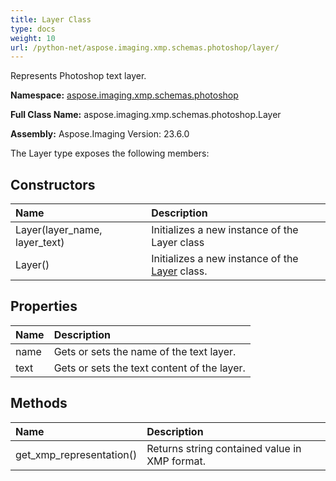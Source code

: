 ```yaml
---
title: Layer Class
type: docs
weight: 10
url: /python-net/aspose.imaging.xmp.schemas.photoshop/layer/
---
```


Represents Photoshop text layer.

**Namespace:** [aspose.imaging.xmp.schemas.photoshop](/imaging/python-net/aspose.imaging.xmp.schemas.photoshop/)

**Full Class Name:** aspose.imaging.xmp.schemas.photoshop.Layer

**Assembly:**  Aspose.Imaging Version: 23.6.0

The Layer type exposes the following members:
## **Constructors**
|**Name**|**Description**|
| :- | :- |
|Layer(layer_name, layer_text)|Initializes a new instance of the Layer class|
|Layer()|Initializes a new instance of the [Layer](/imaging/python-net/aspose.imaging.xmp.schemas.photoshop/layer/) class.|
## **Properties**
|**Name**|**Description**|
| :- | :- |
|name|Gets or sets the name of the text layer.|
|text|Gets or sets the text content of the layer.|
## **Methods**
|**Name**|**Description**|
| :- | :- |
|get_xmp_representation()|Returns string contained value in XMP format.|
